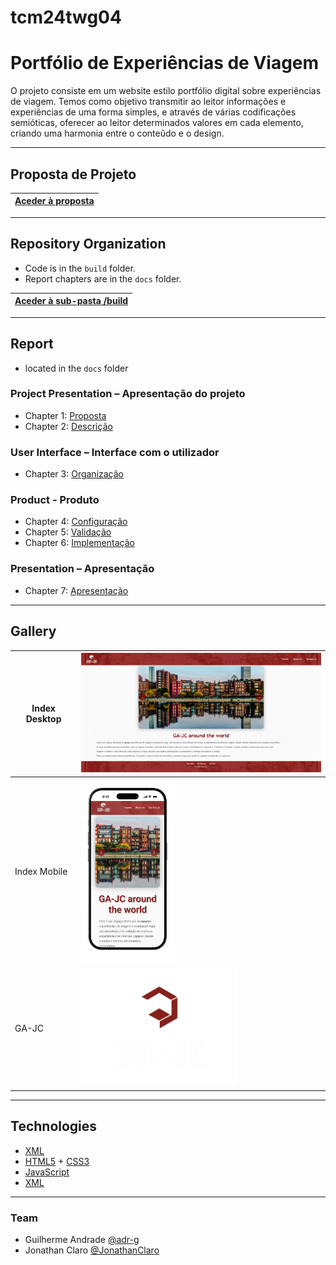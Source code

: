 # tcm24twg04
# Portfólio de Experiências de Viagem

O projeto consiste em um website estilo portfólio digital sobre experiências de viagem. Temos como objetivo transmitir ao leitor informações e experiências de uma forma simples, e através de várias codificações semióticas, oferecer ao leitor determinados valores em cada elemento, criando uma harmonia entre o conteûdo e o design.

---

## Proposta de Projeto

| [Aceder à proposta](docs/Proposta.md) |
|:----------------------------------:|

---

## Repository Organization

- Code is in the `build` folder.
- Report chapters are in the `docs` folder.

| [Aceder à sub-pasta /build](build/) |
|:----------------------------------:|

---

## Report
- located in the `docs` folder

### Project Presentation – Apresentação do projeto
- Chapter 1: [Proposta](docs/C1.md)
- Chapter 2: [Descrição](docs/C2.md)

### User Interface – Interface com o utilizador

- Chapter 3: [Organização](docs/C3.md)

### Product - Produto

- Chapter 4: [Configuração](docs/C4.md)
- Chapter 5: [Validação](docs/C5.md)
- Chapter 6: [Implementação](docs/C6.md)

### Presentation – Apresentação

- Chapter 7: [Apresentação](docs/C7.md)

---

## Gallery

| Index Desktop | <img src="docs/docs-img/index.png" alt="Index" width="450" /> |
|-------|-------|
| Index Mobile | <img src="docs/docs-img/mobile-index.png" alt="M Index" width="150" /> |
| GA-JC | <img src="build/images/GA-JC.png" alt="GA-JC" width="250" /> |

---

## Technologies

- [XML](https://www.w3schools.com/xml/)
- [HTML5](https://www.w3schools.com/html/html5_intro.asp) + [CSS3](https://www.w3schools.com/css/css_intro.asp)
- [JavaScript](https://www.w3schools.com/js/)
- [XML](https://www.w3schools.com/xml/)

---

### Team
- Guilherme Andrade [@adr-g](https://github.com/adr-g)
- Jonathan Claro [@JonathanClaro](https://github.com/JonathanClaro)
